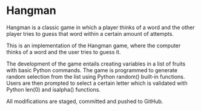 # Hangman
Hangman is a classic game in which a player thinks of a word and the other player tries to guess that word within a certain amount of attempts.

This is an implementation of the Hangman game, where the computer thinks of a word and the user tries to guess it. 

The development of the game entails creating variables in a list of fruits with basic Python commands. The game is programmed to generate random selection from the list using Python random() built-in functions. Users are then prompted to select a certain letter which is validated with Python len(0) and isalpha() functions.

All modifications are staged, committed  and pushed to GitHub.

